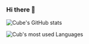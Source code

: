 ### Hi there 👋

![Cube's GitHub stats](https://github-readme-stats.vercel.app/api?username=Cube707&show_icons=true&line_height=27&count_private=true&title_color=00e572&text_color=b8ccb8&icon_color=00ff00&bg_color=222622)

![Cub's most used Languages](https://github-readme-stats.vercel.app/api/top-langs/?username=Cube707&hide=html,tex&langs_count=3&title_color=00e572&text_color=b8ccb8&icon_color=2bbc8a&bg_color=222622)

<!--
**Cube707/Cube707** is a ✨ _special_ ✨ repository because its `README.md` (this file) appears on your GitHub profile.

Here are some ideas to get you started:

- 🔭 I’m currently working on ...
- 🌱 I’m currently learning ...
- 👯 I’m looking to collaborate on ...
- 🤔 I’m looking for help with ...
- 💬 Ask me about ...
- 📫 How to reach me: ...
- 😄 Pronouns: ...
- ⚡ Fun fact: ...

more ideas:
- <https://github.com/DenverCoder1/readme-typing-svg>

-->
